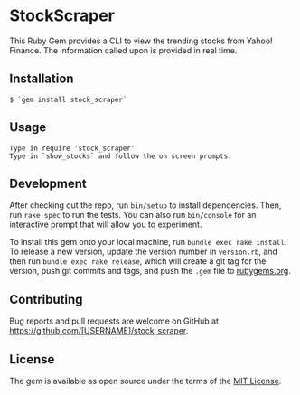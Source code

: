 # StockScraper

This Ruby Gem provides a CLI to view the trending stocks from Yahoo! Finance.
The information called upon is provided in real time.


## Installation

    $ `gem install stock_scraper`

## Usage

    Type in require 'stock_scraper'
    Type in `show_stocks` and follow the on screen prompts.

## Development

After checking out the repo, run `bin/setup` to install dependencies. Then, run `rake spec` to run the tests. You can also run `bin/console` for an interactive prompt that will allow you to experiment.

To install this gem onto your local machine, run `bundle exec rake install`. To release a new version, update the version number in `version.rb`, and then run `bundle exec rake release`, which will create a git tag for the version, push git commits and tags, and push the `.gem` file to [rubygems.org](https://rubygems.org).

## Contributing

Bug reports and pull requests are welcome on GitHub at https://github.com/[USERNAME]/stock_scraper.

## License

The gem is available as open source under the terms of the [MIT License](https://opensource.org/licenses/MIT).
